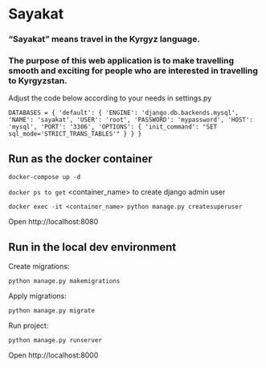 # Sayakat

### “Sayakat” means travel in the Kyrgyz language. 
### The purpose of this web application is to make travelling smooth and exciting for people who are interested in travelling to Kyrgyzstan.

Adjust the code below according to your needs in settings.py

`
DATABASES = {
    'default': {
        'ENGINE': 'django.db.backends.mysql',
        'NAME': 'sayakat',
        'USER': 'root',
        'PASSWORD': 'mypassword',
        'HOST': 'mysql',
        'PORT': '3306',
        'OPTIONS': {
            'init_command': "SET sql_mode='STRICT_TRANS_TABLES'"
        }
    }
}
`

## Run as the docker container

`docker-compose up -d`

`docker ps to get` <container_name> to create django admin user

`docker exec -it <container_name> python manage.py createsuperuser`

Open http://localhost:8080

## Run in the local dev environment

Create migrations:

`python manage.py makemigrations
`

Apply migrations:

`python manage.py migrate
`

Run project:

`python manage.py runserver`

Open http://localhost:8000